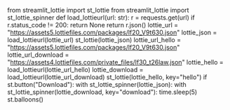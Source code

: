 from streamlit_lottie import st_lottie
from streamlit_lottie import st_lottie_spinner
def load_lottieurl(url: str):
    r = requests.get(url)
    if r.status_code != 200:
        return None
    return r.json()
lottie_url = "https://assets5.lottiefiles.com/packages/lf20_V9t630.json"
lottie_json = load_lottieurl(lottie_url)
st_lottie(lottie_json)
lottie_url_hello = "https://assets5.lottiefiles.com/packages/lf20_V9t630.json"
lottie_url_download = "https://assets4.lottiefiles.com/private_files/lf30_t26law.json"
lottie_hello = load_lottieurl(lottie_url_hello)
lottie_download = load_lottieurl(lottie_url_download)
st_lottie(lottie_hello, key="hello")
if st.button("Download"):
    with st_lottie_spinner(lottie_json):
    with st_lottie_spinner(lottie_download, key="download"):
        time.sleep(5)
    st.balloons()
```
